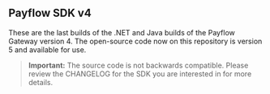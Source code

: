 Payflow SDK v4
--------------
These are the last builds of the .NET and Java builds of the Payflow Gateway version 4.   The open-source code now on this repository is version 5 and available for use.

> **Important:** The source code is not backwards compatible.  Please review the CHANGELOG for the SDK you are interested in for more details.
